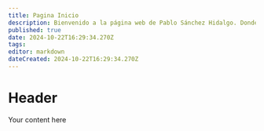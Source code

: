 ```yaml
---
title: Pagina Inicio
description: Bienvenido a la página web de Pablo Sánchez Hidalgo. Donde están todos sus estudios
published: true
date: 2024-10-22T16:29:34.270Z
tags: 
editor: markdown
dateCreated: 2024-10-22T16:29:34.270Z
---
```


# Header
Your content here